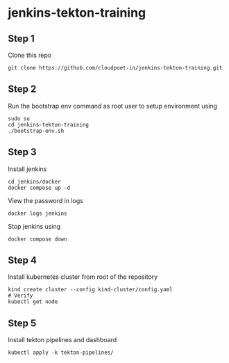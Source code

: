# jenkins-tekton-training


## Step 1
Clone this repo

```
git clone https://github.com/cloudpoet-in/jenkins-tekton-training.git
```

## Step 2
Run the bootstrap.env command as root user to setup environment using

```
sudo su
cd jenkins-tekton-training
./bootstrap-env.sh
```

## Step 3
Install jenkins
```
cd jenkins/docker
docker compose up -d
```
View the password in logs
```
docker logs jenkins
```

Stop jenkins using
```
docker compose down
```

## Step 4
Install kubernetes cluster from root of the repository

```
kind create cluster --config kind-cluster/config.yaml
# Verify
kubectl get node
```

## Step 5
Install tekton pipelines and dashboard
```
kubectl apply -k tekton-pipelines/
```


